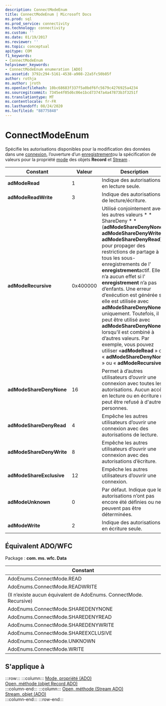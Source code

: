 ```yaml
---
description: ConnectModeEnum
title: ConnectModeEnum | Microsoft Docs
ms.prod: sql
ms.prod_service: connectivity
ms.technology: connectivity
ms.custom: ''
ms.date: 01/19/2017
ms.reviewer: ''
ms.topic: conceptual
apitype: COM
f1_keywords:
- ConnectModeEnum
helpviewer_keywords:
- ConnectModeEnum enumeration [ADO]
ms.assetid: 3792c294-5161-4538-a908-22a5fc50b85f
author: rothja
ms.author: jroth
ms.openlocfilehash: 10bc68683f337f5a0bdf6fc5679c4276925a4234
ms.sourcegitcommit: 7345e4f05d6c06e1bcd73747a4a47873b3f3251f
ms.translationtype: MT
ms.contentlocale: fr-FR
ms.lasthandoff: 08/24/2020
ms.locfileid: "88775848"
---
```

# <a name="connectmodeenum"></a>ConnectModeEnum
Spécifie les autorisations disponibles pour la modification des données dans une [connexion](./connection-object-ado.md), l’ouverture d’un [enregistrement](./record-object-ado.md)ou la spécification de valeurs pour la propriété [mode](./mode-property-ado.md) des objets **Record** et [Stream](./stream-object-ado.md) .  
  
|Constant|Valeur|Description|  
|--------------|-----------|-----------------|  
|**adModeRead**|1|Indique des autorisations en lecture seule.|  
|**adModeReadWrite**|3|Indique des autorisations de lecture/écriture.|  
|**adModeRecursive**|0x400000|Utilisé conjointement avec les autres valeurs * \* ShareDeny \* * (**adModeShareDenyNone**, **adModeShareDenyWrite**ou **adModeShareDenyRead**) pour propager des restrictions de partage à tous les sous-enregistrements de l' **enregistrement**actif. Elle n’a aucun effet si l' **enregistrement** n’a pas d’enfants. Une erreur d’exécution est générée si elle est utilisée avec **adModeShareDenyNone** uniquement. Toutefois, il peut être utilisé avec **adModeShareDenyNone** lorsqu’il est combiné à d’autres valeurs. Par exemple, vous pouvez utiliser «**adModeRead** » ou « **adModeShareDenyNone** » ou « **adModeRecursive**».|  
|**adModeShareDenyNone**|16|Permet à d’autres utilisateurs d’ouvrir une connexion avec toutes les autorisations. Aucun accès en lecture ou en écriture ne peut être refusé à d'autres personnes.|  
|**adModeShareDenyRead**|4|Empêche les autres utilisateurs d’ouvrir une connexion avec des autorisations de lecture.|  
|**adModeShareDenyWrite**|8|Empêche les autres utilisateurs d’ouvrir une connexion avec des autorisations d’écriture.|  
|**adModeShareExclusive**|12|Empêche les autres utilisateurs d’ouvrir une connexion.|  
|**adModeUnknown**|0|Par défaut. Indique que les autorisations n’ont pas encore été définies ou ne peuvent pas être déterminées.|  
|**adModeWrite**|2|Indique des autorisations en écriture seule.|  
  
## <a name="adowfc-equivalent"></a>Équivalent ADO/WFC  
 Package : **com. ms. wfc. Data**  
  
|Constant|  
|--------------|  
|AdoEnums.ConnectMode.READ|  
|AdoEnums.ConnectMode.READWRITE|  
|(Il n’existe aucun équivalent de AdoEnums. ConnectMode. Recursive)|  
|AdoEnums.ConnectMode.SHAREDENYNONE|  
|AdoEnums.ConnectMode.SHAREDENYREAD|  
|AdoEnums.ConnectMode.SHAREDENYWRITE|  
|AdoEnums.ConnectMode.SHAREEXCLUSIVE|  
|AdoEnums.ConnectMode.UNKNOWN|  
|AdoEnums.ConnectMode.WRITE|  
  
## <a name="applies-to"></a>S'applique à  

:::row:::
    :::column:::
        [Mode, propriété (ADO)](./mode-property-ado.md)  
        [Open, méthode (objet Record ADO)](./open-method-ado-record.md)  
    :::column-end:::
    :::column:::
        [Open, méthode (Stream ADO)](./open-method-ado-stream.md)  
        [Stream, objet (ADO)](./stream-object-ado.md)  
    :::column-end:::
:::row-end:::